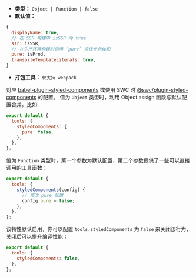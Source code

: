 - **类型：** `Object | Function | false`
- **默认值：**

```js
{
  displayName: true,
  // 在 SSR 构建中 isSSR 为 true
  ssr: isSSR,
  // 在生产环境构建时启用 `pure` 来优化包体积
  pure: isProd,
  transpileTemplateLiterals: true,
}
```

- **打包工具：** `仅支持 webpack`

对应 [babel-plugin-styled-components](https://github.com/styled-components/babel-plugin-styled-components) 或使用 SWC 时 [@swc/plugin-styled-components](https://github.com/swc-project/plugins/tree/main/packages/styled-components) 的配置。 值为 `Object` 类型时，利用 Object.assign 函数与默认配置合并。比如:

```js
export default {
  tools: {
    styledComponents: {
      pure: false,
    },
  },
};
```

值为 `Function` 类型时，第一个参数为默认配置，第二个参数提供了一些可以直接调用的工具函数：

```js
export default {
  tools: {
    styledComponents(config) {
      // 修改 pure 配置
      config.pure = false;
    },
  },
};
```

该特性默认启用，你可以配置 `tools.styledComponents` 为 `false` 来关闭该行为，关闭后可以提升编译性能：

```js
export default {
  tools: {
    styledComponents: false,
  },
};
```
